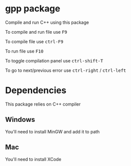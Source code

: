 # gpp package

Compile and run C++ using this package

To compile and run file use <kbd>F9</kbd>

To compile file use <kbd>ctrl-F9</kbd>

To run file use <kbd>F10</kbd>

To toggle compilation panel use <kbd>ctrl-shift-T</kbd>

To go to next/previous error use <kbd>ctrl-right</kbd> / <kbd>ctrl-left</kbd>

# Dependencies

This package relies on C++ compiler

## Windows
You'll need to install MinGW and add it to path

## Mac
You'll need to install XCode

